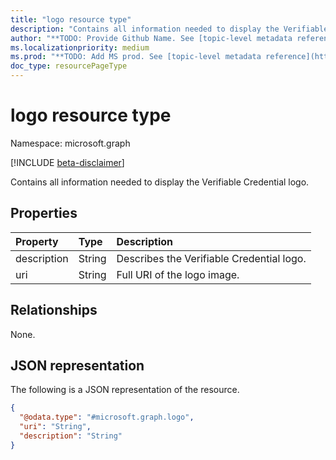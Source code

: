 ```yaml
---
title: "logo resource type"
description: "Contains all information needed to display the Verifiable Credential logo."
author: "**TODO: Provide Github Name. See [topic-level metadata reference](https://msgo.azurewebsites.net/add/document/guidelines/metadata.html#topic-level-metadata)**"
ms.localizationpriority: medium
ms.prod: "**TODO: Add MS prod. See [topic-level metadata reference](https://msgo.azurewebsites.net/add/document/guidelines/metadata.html#topic-level-metadata)**"
doc_type: resourcePageType
---
```


# logo resource type

Namespace: microsoft.graph

[!INCLUDE [beta-disclaimer](../../includes/beta-disclaimer.md)]

Contains all information needed to display the Verifiable Credential logo.

## Properties
|Property|Type|Description|
|:---|:---|:---|
|description|String|Describes the Verifiable Credential logo.|
|uri|String|Full URI of the logo image.|

## Relationships
None.

## JSON representation
The following is a JSON representation of the resource.
<!-- {
  "blockType": "resource",
  "@odata.type": "microsoft.graph.logo"
}
-->
``` json
{
  "@odata.type": "#microsoft.graph.logo",
  "uri": "String",
  "description": "String"
}
```

